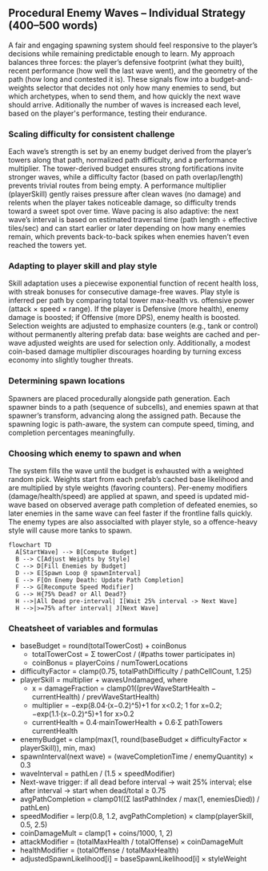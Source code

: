 ## Procedural Enemy Waves – Individual Strategy (400–500 words)

A fair and engaging spawning system should feel responsive to the player’s decisions while remaining predictable enough to learn. My approach balances three forces: the player’s defensive footprint (what they built), recent performance (how well the last wave went), and the geometry of the path (how long and contested it is). These signals flow into a budget-and-weights selector that decides not only how many enemies to send, but which archetypes, when to send them, and how quickly the next wave should arrive. Aditionally the number of waves is increased each level, based on the player's performance, testing their endurance.

### Scaling difficulty for consistent challenge
Each wave’s strength is set by an enemy budget derived from the player’s towers along that path, normalized path difficulty, and a performance multiplier. The tower-derived budget ensures strong fortifications invite stronger waves, while a difficulty factor (based on path overlap/length) prevents trivial routes from being empty. A performance multiplier (playerSkill) gently raises pressure after clean waves (no damage) and relents when the player takes noticeable damage, so difficulty trends toward a sweet spot over time. Wave pacing is also adaptive: the next wave’s interval is based on estimated traversal time (path length ÷ effective tiles/sec) and can start earlier or later depending on how many enemies remain, which prevents back-to-back spikes when enemies haven’t even reached the towers yet.

### Adapting to player skill and play style
Skill adaptation uses a piecewise exponential function of recent health loss, with streak bonuses for consecutive damage-free waves. Play style is inferred per path by comparing total tower max-health vs. offensive power (attack × speed × range). If the player is Defensive (more health), enemy damage is boosted; if Offensive (more DPS), enemy health is boosted. Selection weights are adjusted to emphasize counters (e.g., tank or control) without permanently altering prefab data: base weights are cached and per-wave adjusted weights are used for selection only. Additionally, a modest coin-based damage multiplier discourages hoarding by turning excess economy into slightly tougher threats.

### Determining spawn locations
Spawners are placed procedurally alongside path generation. Each spawner binds to a path (sequence of subcells), and enemies spawn at that spawner’s transform, advancing along the assigned path. Because the spawning logic is path-aware, the system can compute speed, timing, and completion percentages meaningfully.

### Choosing which enemy to spawn and when
The system fills the wave until the budget is exhausted with a weighted random pick. Weights start from each prefab’s cached base likelihood and are multiplied by style weights (favoring counters). Per-enemy modifiers (damage/health/speed) are applied at spawn, and speed is updated mid-wave based on observed average path completion of defeated enemies, so later enemies in the same wave can feel faster if the frontline falls quickly. The enemy types are also associalted with player style, so a offence-heavy style will cause more tanks to spawn.

```mermaid
flowchart TD
  A[StartWave] --> B[Compute Budget]
  B --> C[Adjust Weights by Style]
  C --> D[Fill Enemies by Budget]
  D --> E[Spawn Loop @ spawnInterval]
  E --> F[On Enemy Death: Update Path Completion]
  F --> G[Recompute Speed Modifier]
  G --> H{75% Dead? or All Dead?}
  H -->|All Dead pre-interval| I[Wait 25% interval -> Next Wave]
  H -->|>=75% after interval| J[Next Wave]
```

### Cheatsheet of variables and formulas
- baseBudget = round(totalTowerCost) + coinBonus
  - totalTowerCost = Σ towerCost / (#paths tower participates in)
  - coinBonus = playerCoins / numTowerLocations
- difficultyFactor = clamp(0.75, totalPathDifficulty / pathCellCount, 1.25)
- playerSkill = multiplier + wavesUndamaged, where
  - x = damageFraction = clamp01((prevWaveStartHealth − currentHealth) / prevWaveStartHealth)
  - multiplier = −exp(8.04·(x−0.2)^5)+1 for x<0.2; 1 for x=0.2; −exp(1.1·(x−0.2)^5)+1 for x>0.2
  - currentHealth = 0.4·mainTowerHealth + 0.6·Σ pathTowers currentHealth
- enemyBudget = clamp(max(1, round(baseBudget × difficultyFactor × playerSkill)), min, max)
- spawnInterval(next wave) = (waveCompletionTime / enemyQuantity) × 0.3
- waveInterval = pathLen / (1.5 × speedModifier)
- Next-wave trigger: if all dead before interval → wait 25% interval; else after interval → start when dead/total ≥ 0.75
- avgPathCompletion = clamp01((Σ lastPathIndex / max(1, enemiesDied)) / pathLen)
- speedModifier = lerp(0.8, 1.2, avgPathCompletion) × clamp(playerSkill, 0.5, 2.5)
- coinDamageMult = clamp(1 + coins/1000, 1, 2)
- attackModifier = (totalMaxHealth / totalOffense) × coinDamageMult
- healthModifier = (totalOffense / totalMaxHealth)
- adjustedSpawnLikelihood[i] = baseSpawnLikelihood[i] × styleWeight


